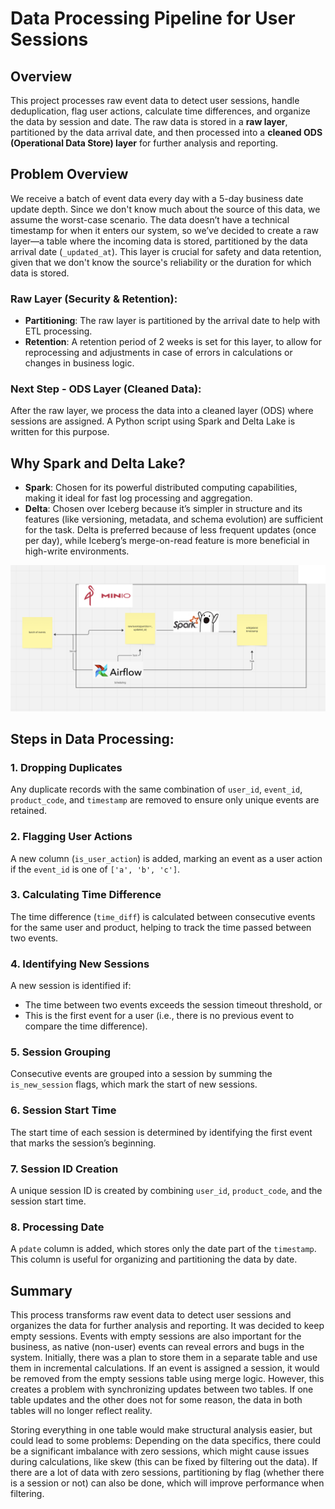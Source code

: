 # Data Processing Pipeline for User Sessions

## Overview
This project processes raw event data to detect user sessions, handle deduplication, flag user actions, calculate time differences, and organize the data by session and date. The raw data is stored in a **raw layer**, partitioned by the data arrival date, and then processed into a **cleaned ODS (Operational Data Store) layer** for further analysis and reporting.

## Problem Overview
We receive a batch of event data every day with a 5-day business date update depth. Since we don't know much about the source of this data, we assume the worst-case scenario. The data doesn’t have a technical timestamp for when it enters our system, so we’ve decided to create a raw layer—a table where the incoming data is stored, partitioned by the data arrival date (`_updated_at`). This layer is crucial for safety and data retention, given that we don't know the source's reliability or the duration for which data is stored.

### Raw Layer (Security & Retention):
- **Partitioning**: The raw layer is partitioned by the arrival date to help with ETL processing.
- **Retention**: A retention period of 2 weeks is set for this layer, to allow for reprocessing and adjustments in case of errors in calculations or changes in business logic.

### Next Step - ODS Layer (Cleaned Data):
After the raw layer, we process the data into a cleaned layer (ODS) where sessions are assigned. A Python script using Spark and Delta Lake is written for this purpose.

## Why Spark and Delta Lake?

- **Spark**: Chosen for its powerful distributed computing capabilities, making it ideal for fast log processing and aggregation.
- **Delta**: Chosen over Iceberg because it’s simpler in structure and its features (like versioning, metadata, and schema evolution) are sufficient for the task. Delta is preferred because of less frequent updates (once per day), while Iceberg’s merge-on-read feature is more beneficial in high-write environments.

![Logo](arch.png)
## Steps in Data Processing:

### 1. **Dropping Duplicates**
Any duplicate records with the same combination of `user_id`, `event_id`, `product_code`, and `timestamp` are removed to ensure only unique events are retained.

### 2. **Flagging User Actions**
A new column (`is_user_action`) is added, marking an event as a user action if the `event_id` is one of `['a', 'b', 'c']`.

### 3. **Calculating Time Difference**
The time difference (`time_diff`) is calculated between consecutive events for the same user and product, helping to track the time passed between two events.

### 4. **Identifying New Sessions**
A new session is identified if:
- The time between two events exceeds the session timeout threshold, or
- This is the first event for a user (i.e., there is no previous event to compare the time difference).

### 5. **Session Grouping**
Consecutive events are grouped into a session by summing the `is_new_session` flags, which mark the start of new sessions.

### 6. **Session Start Time**
The start time of each session is determined by identifying the first event that marks the session’s beginning.

### 7. **Session ID Creation**
A unique session ID is created by combining `user_id`, `product_code`, and the session start time.

### 8. **Processing Date**
A `pdate` column is added, which stores only the date part of the `timestamp`. This column is useful for organizing and partitioning the data by date.

## Summary
This process transforms raw event data to detect user sessions and organizes the data for further analysis and reporting.
It was decided to keep empty sessions. Events with empty sessions are also important for the business, as native (non-user) events can reveal errors and bugs in the system. Initially, there was a plan to store them in a separate table and use them in incremental calculations. If an event is assigned a session, it would be removed from the empty sessions table using merge logic. However, this creates a problem with synchronizing updates between two tables. If one table updates and the other does not for some reason, the data in both tables will no longer reflect reality.

Storing everything in one table would make structural analysis easier, but could lead to some problems: Depending on the data specifics, there could be a significant imbalance with zero sessions, which might cause issues during calculations, like skew (this can be fixed by filtering out the data). If there are a lot of data with zero sessions, partitioning by flag (whether there is a session or not) can also be done, which will improve performance when filtering.


